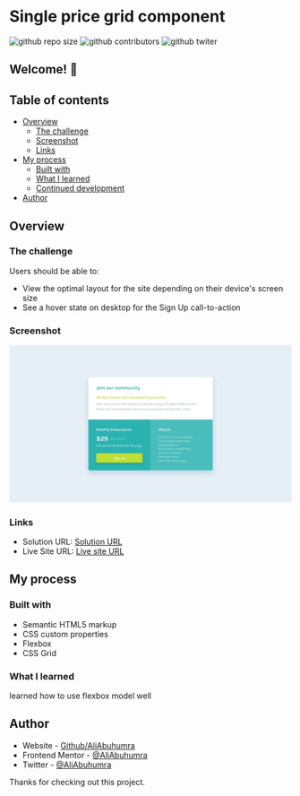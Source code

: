 # Single price grid component

![github repo size](https://img.shields.io/github/repo-size/AliABUHAMRA/card-price)
![github contributors](https://img.shields.io/github/contributors/AliABUHAMRA/card-price)
![github twiter](https://img.shields.io/twitter/follow/AliAbuhumra?style=social)

## Welcome! 👋

## Table of contents

- [Overview](#overview)
  - [The challenge](#the-challenge)
  - [Screenshot](#screenshot)
  - [Links](#links)
- [My process](#my-process)
  - [Built with](#built-with)
  - [What I learned](#what-i-learned)
  - [Continued development](#continued-development)
- [Author](#author)

## Overview

### The challenge

Users should be able to:

- View the optimal layout for the site depending on their device's screen size
- See a hover state on desktop for the Sign Up call-to-action

### Screenshot

![Blogr landing page coding challenge](./design/desktop-design.jpg)

### Links

- Solution URL: [Solution URL](https://www.frontendmentor.io/solutions/pod-request-access-landing-page-2fvzS4e3i)
- Live Site URL: [Live site URL](https://aliabuhumra.github.io/Pod-request/)

## My process

### Built with

- Semantic HTML5 markup
- CSS custom properties
- Flexbox
- CSS Grid

### What I learned

learned how to use flexbox model well

## Author

- Website - [Github/AliAbuhumra](https://github.com/aliabuhumra)
- Frontend Mentor - [@AliAbuhumra](https://www.frontendmentor.io/profile/aliabuhumra)
- Twitter - [@AliAbuhumra](https://twitter.com/aliabuhumra)

Thanks for checking out this project.
